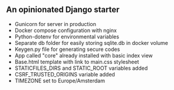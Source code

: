 ## An opinionated Django starter

* Gunicorn for server in production
* Docker compose configuration with nginx
* Python-dotenv for environmental variables
* Separate db folder for easily storing sqlite.db in docker volume
* Keygen.py file for generating secure codes
* App called "core" already installed with basic index view
* Base.html template with link to main.css stylesheet
* STATICFILES_DIRS and STATIC_ROOT variables added
* CSRF_TRUSTED_ORIGINS variable added
* TIMEZONE set to Europe/Amsterdam